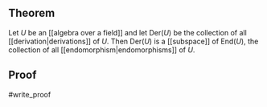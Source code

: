## Theorem
Let $U$ be an [[algebra over a field]] and let $\text{Der}(U)$ be the collection of all [[derivation|derivations]] of $U$. Then $\text{Der}(U)$ is a [[subspace]] of $\text{End}(U)$, the collection of all [[endomorphism|endomorphisms]] of $U$.
## Proof
#write_proof 